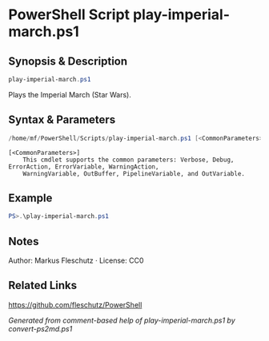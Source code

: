 # PowerShell Script play-imperial-march.ps1

## Synopsis & Description
```powershell
play-imperial-march.ps1
```

Plays the Imperial March (Star Wars).

## Syntax & Parameters
```powershell
/home/mf/PowerShell/Scripts/play-imperial-march.ps1 [<CommonParameters>]
```

```
[<CommonParameters>]
    This cmdlet supports the common parameters: Verbose, Debug, ErrorAction, ErrorVariable, WarningAction, 
    WarningVariable, OutBuffer, PipelineVariable, and OutVariable.
```

## Example
```powershell
PS>.\play-imperial-march.ps1
```


## Notes
Author: Markus Fleschutz · License: CC0

## Related Links
https://github.com/fleschutz/PowerShell

*Generated from comment-based help of play-imperial-march.ps1 by convert-ps2md.ps1*
